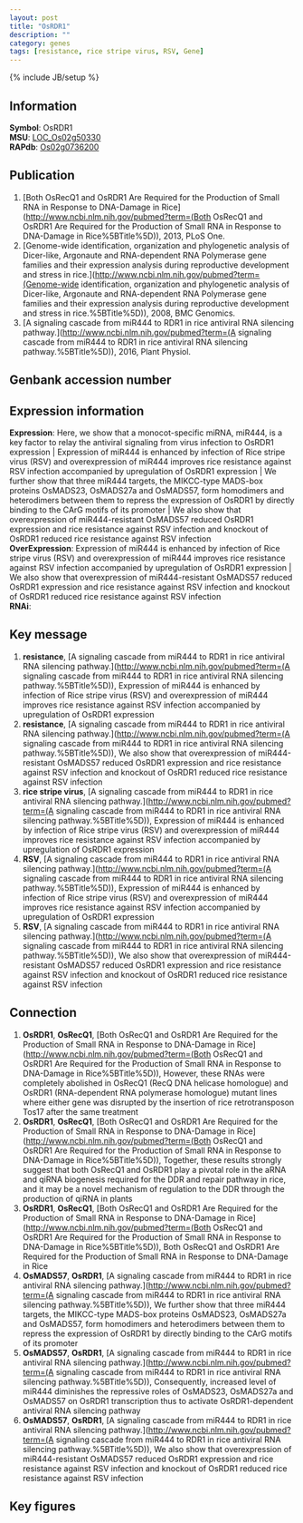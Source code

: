 ```yaml
---
layout: post
title: "OsRDR1"
description: ""
category: genes
tags: [resistance, rice stripe virus, RSV, Gene]
---
```

{% include JB/setup %}

## Information
__Symbol__: OsRDR1  
__MSU__: [LOC_Os02g50330](http://rice.plantbiology.msu.edu/cgi-bin/ORF_infopage.cgi?orf=LOC_Os02g50330)  
__RAPdb__: [Os02g0736200](http://rapdb.dna.affrc.go.jp/viewer/gbrowse_details/irgsp1?name=Os02g0736200)  

## Publication
1. [Both OsRecQ1 and OsRDR1 Are Required for the Production of Small RNA in Response to DNA-Damage in Rice](http://www.ncbi.nlm.nih.gov/pubmed?term=(Both OsRecQ1 and OsRDR1 Are Required for the Production of Small RNA in Response to DNA-Damage in Rice%5BTitle%5D)), 2013, PLoS One.
2. [Genome-wide identification, organization and phylogenetic analysis of Dicer-like, Argonaute and RNA-dependent RNA Polymerase gene families and their expression analysis during reproductive development and stress in rice.](http://www.ncbi.nlm.nih.gov/pubmed?term=(Genome-wide identification, organization and phylogenetic analysis of Dicer-like, Argonaute and RNA-dependent RNA Polymerase gene families and their expression analysis during reproductive development and stress in rice.%5BTitle%5D)), 2008, BMC Genomics.
3. [A signaling cascade from miR444 to RDR1 in rice antiviral RNA silencing pathway.](http://www.ncbi.nlm.nih.gov/pubmed?term=(A signaling cascade from miR444 to RDR1 in rice antiviral RNA silencing pathway.%5BTitle%5D)), 2016, Plant Physiol.

## Genbank accession number

## Expression information
__Expression__: Here, we show that a monocot-specific miRNA, miR444, is a key factor to relay the antiviral signaling from virus infection to OsRDR1 expression |  Expression of miR444 is enhanced by infection of Rice stripe virus (RSV) and overexpression of miR444 improves rice resistance against RSV infection accompanied by upregulation of OsRDR1 expression |  We further show that three miR444 targets, the MIKCC-type MADS-box proteins OsMADS23, OsMADS27a and OsMADS57, form homodimers and heterodimers between them to repress the expression of OsRDR1 by directly binding to the CArG motifs of its promoter |  We also show that overexpression of miR444-resistant OsMADS57 reduced OsRDR1 expression and rice resistance against RSV infection and knockout of OsRDR1 reduced rice resistance against RSV infection  
__OverExpression__: Expression of miR444 is enhanced by infection of Rice stripe virus (RSV) and overexpression of miR444 improves rice resistance against RSV infection accompanied by upregulation of OsRDR1 expression |  We also show that overexpression of miR444-resistant OsMADS57 reduced OsRDR1 expression and rice resistance against RSV infection and knockout of OsRDR1 reduced rice resistance against RSV infection  
__RNAi__:  

## Key message
1. __resistance__, [A signaling cascade from miR444 to RDR1 in rice antiviral RNA silencing pathway.](http://www.ncbi.nlm.nih.gov/pubmed?term=(A signaling cascade from miR444 to RDR1 in rice antiviral RNA silencing pathway.%5BTitle%5D)),  Expression of miR444 is enhanced by infection of Rice stripe virus (RSV) and overexpression of miR444 improves rice resistance against RSV infection accompanied by upregulation of OsRDR1 expression
2. __resistance__, [A signaling cascade from miR444 to RDR1 in rice antiviral RNA silencing pathway.](http://www.ncbi.nlm.nih.gov/pubmed?term=(A signaling cascade from miR444 to RDR1 in rice antiviral RNA silencing pathway.%5BTitle%5D)),  We also show that overexpression of miR444-resistant OsMADS57 reduced OsRDR1 expression and rice resistance against RSV infection and knockout of OsRDR1 reduced rice resistance against RSV infection
3. __rice stripe virus__, [A signaling cascade from miR444 to RDR1 in rice antiviral RNA silencing pathway.](http://www.ncbi.nlm.nih.gov/pubmed?term=(A signaling cascade from miR444 to RDR1 in rice antiviral RNA silencing pathway.%5BTitle%5D)),  Expression of miR444 is enhanced by infection of Rice stripe virus (RSV) and overexpression of miR444 improves rice resistance against RSV infection accompanied by upregulation of OsRDR1 expression
4. __RSV__, [A signaling cascade from miR444 to RDR1 in rice antiviral RNA silencing pathway.](http://www.ncbi.nlm.nih.gov/pubmed?term=(A signaling cascade from miR444 to RDR1 in rice antiviral RNA silencing pathway.%5BTitle%5D)),  Expression of miR444 is enhanced by infection of Rice stripe virus (RSV) and overexpression of miR444 improves rice resistance against RSV infection accompanied by upregulation of OsRDR1 expression
5. __RSV__, [A signaling cascade from miR444 to RDR1 in rice antiviral RNA silencing pathway.](http://www.ncbi.nlm.nih.gov/pubmed?term=(A signaling cascade from miR444 to RDR1 in rice antiviral RNA silencing pathway.%5BTitle%5D)),  We also show that overexpression of miR444-resistant OsMADS57 reduced OsRDR1 expression and rice resistance against RSV infection and knockout of OsRDR1 reduced rice resistance against RSV infection

## Connection
1. __OsRDR1__, __OsRecQ1__, [Both OsRecQ1 and OsRDR1 Are Required for the Production of Small RNA in Response to DNA-Damage in Rice](http://www.ncbi.nlm.nih.gov/pubmed?term=(Both OsRecQ1 and OsRDR1 Are Required for the Production of Small RNA in Response to DNA-Damage in Rice%5BTitle%5D)),  However, these RNAs were completely abolished in OsRecQ1 (RecQ DNA helicase homologue) and OsRDR1 (RNA-dependent RNA polymerase homologue) mutant lines where either gene was disrupted by the insertion of rice retrotransposon Tos17 after the same treatment
2. __OsRDR1__, __OsRecQ1__, [Both OsRecQ1 and OsRDR1 Are Required for the Production of Small RNA in Response to DNA-Damage in Rice](http://www.ncbi.nlm.nih.gov/pubmed?term=(Both OsRecQ1 and OsRDR1 Are Required for the Production of Small RNA in Response to DNA-Damage in Rice%5BTitle%5D)),  Together, these results strongly suggest that both OsRecQ1 and OsRDR1 play a pivotal role in the aRNA and qiRNA biogenesis required for the DDR and repair pathway in rice, and it may be a novel mechanism of regulation to the DDR through the production of qiRNA in plants
3. __OsRDR1__, __OsRecQ1__, [Both OsRecQ1 and OsRDR1 Are Required for the Production of Small RNA in Response to DNA-Damage in Rice](http://www.ncbi.nlm.nih.gov/pubmed?term=(Both OsRecQ1 and OsRDR1 Are Required for the Production of Small RNA in Response to DNA-Damage in Rice%5BTitle%5D)), Both OsRecQ1 and OsRDR1 Are Required for the Production of Small RNA in Response to DNA-Damage in Rice
4. __OsMADS57__, __OsRDR1__, [A signaling cascade from miR444 to RDR1 in rice antiviral RNA silencing pathway.](http://www.ncbi.nlm.nih.gov/pubmed?term=(A signaling cascade from miR444 to RDR1 in rice antiviral RNA silencing pathway.%5BTitle%5D)),  We further show that three miR444 targets, the MIKCC-type MADS-box proteins OsMADS23, OsMADS27a and OsMADS57, form homodimers and heterodimers between them to repress the expression of OsRDR1 by directly binding to the CArG motifs of its promoter
5. __OsMADS57__, __OsRDR1__, [A signaling cascade from miR444 to RDR1 in rice antiviral RNA silencing pathway.](http://www.ncbi.nlm.nih.gov/pubmed?term=(A signaling cascade from miR444 to RDR1 in rice antiviral RNA silencing pathway.%5BTitle%5D)),  Consequently, increased level of miR444 diminishes the repressive roles of OsMADS23, OsMADS27a and OsMADS57 on OsRDR1 transcription thus to activate OsRDR1-dependent antiviral RNA silencing pathway
6. __OsMADS57__, __OsRDR1__, [A signaling cascade from miR444 to RDR1 in rice antiviral RNA silencing pathway.](http://www.ncbi.nlm.nih.gov/pubmed?term=(A signaling cascade from miR444 to RDR1 in rice antiviral RNA silencing pathway.%5BTitle%5D)),  We also show that overexpression of miR444-resistant OsMADS57 reduced OsRDR1 expression and rice resistance against RSV infection and knockout of OsRDR1 reduced rice resistance against RSV infection

## Key figures


